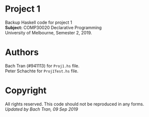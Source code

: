 # Project 1
Backup Haskell code for project 1 <br>
__Subject:__ COMP30020 Declarative Programming <br>
University of Melbourne, Semester 2, 2019.

# Authors 
Bach Tran (#941113) for `Proj1.hs` file. <br>
Peter Schachte for `Proj1Test.hs` file. <br>

# Copyright
All rights reserved. This code should not be reproduced in any forms.
<br>
_Updated by Bach Tran, 09 Sep 2019_
